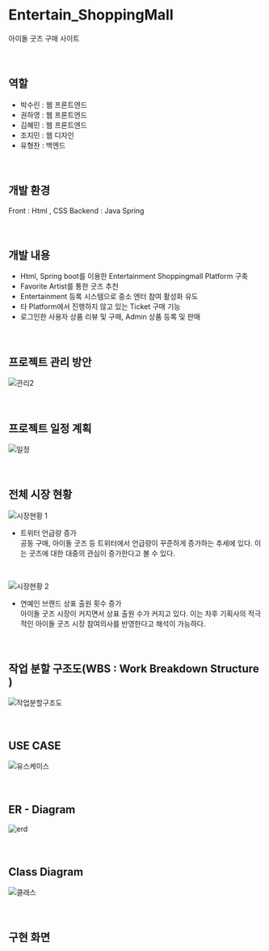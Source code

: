 # Entertain_ShoppingMall
아이돌 굿즈 구매 사이트
<br><br><br>

## 역할
- 박수린 : 웹 프론트엔드
- 권하영 : 웹 프론트엔드
- 김혜민 : 웹 프론트엔드
- 조지민 : 웹 디자인
- 유형찬 : 백엔드
<br><br><br>

## 개발 환경
Front : Html , CSS 
Backend : Java Spring
<br><br><br>

## 개발 내용
- Html, Spring boot를 이용한 Entertainment Shoppingmall Platform 구축 
- Favorite Artist를 통한 굿즈 추천
- Entertainment 등록 시스템으로 중소 엔터 참여 활성화 유도  
- 타 Platform에서 진행하지 않고 있는 Ticket 구매 기능 
- 로그인한 사용자 상품 리뷰 및 구매, Admin 상품 등록 및 판매 
<br><br><br>

## 프로젝트 관리 방안
![관리2](https://github.com/Parksoorin/Entertain_ShoppingMall/assets/101718825/dd0c8485-057b-4ced-a64e-3b12e82c5dcb)
<br><br><br>


## 프로젝트 일정 계획
![일정](https://github.com/Parksoorin/Entertain_ShoppingMall/assets/101718825/ee5e2a87-1c34-4793-94ce-6aa93f322df1)
<br><br><br>


## 전체 시장 현황
![시장현황 1](https://github.com/Parksoorin/Entertain_ShoppingMall/assets/101718825/195614cb-8ede-442b-b073-04d9f05f34a6)
<br>
- 트위터 언급량 증가<br>
공동 구매, 아이돌 굿즈 등 트위터에서 언급량이 꾸준하게 증가하는 추세에 있다. 이는 굿즈에 대한 대중의 관심이 증가한다고 볼 수 있다. 
<br>

![시장현황 2](https://github.com/Parksoorin/Entertain_ShoppingMall/assets/101718825/36fca1fb-c211-4ec4-8c06-4feaf4126553)
<br>
- 연예인 브랜드 상표 출원 횟수 증가<br>
아이돌 굿즈 시장이 커지면서 상표 출원 수가 커지고 있다. 이는 차후 기획사의 적극적인 아이돌 굿즈 시장 참여의사를 반영한다고 해석이 가능하다. 
<br><br><br>


## 작업 분할 구조도(WBS : Work Breakdown Structure )
![작업분할구조도](https://github.com/Parksoorin/Entertain_ShoppingMall/assets/101718825/8c64cd8d-844a-4c52-b8ee-f9b58fde68d9)
<br><br><br>


## USE CASE
![유스케이스](https://github.com/Parksoorin/Entertain_ShoppingMall/assets/101718825/daa99f5d-b211-4ee8-b9b4-365aa25f9101)
<br><br><br>


## ER - Diagram
![erd](https://github.com/Parksoorin/Entertain_ShoppingMall/assets/101718825/12555dbf-f3b1-48e4-8aaa-d0b735fa9f86)
<br><br><br>


## Class Diagram
![클래스](https://github.com/Parksoorin/Entertain_ShoppingMall/assets/101718825/21e85e28-152e-4829-ab6d-879ad9e8ea57)
<br><br><br>


## 구현 화면






